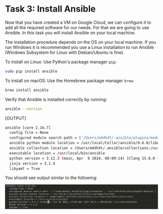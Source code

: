 # Task 3: Install Ansible

Now that you have created a VM on Google Cloud, we can configure it to add all the required software for our needs. For that we are going to use Ansible. In this task you will install Ansible on your local machine.

The installation procedure depends on the OS on your local machine. If you run Windows it is recommended you use a Linux installation to run Ansible (Windows Subsystem for Linux with Debian/Ubuntu is fine).

To install on Linux: Use Python's package manager `pip`:

```bash
sudo pip install ansible
```

To install on macOS: Use the Homebrew package manager `brew`:

```bash
brew install ansible
```

Verify that Ansible is installed correctly by running:

```bash
ansible --version
```

[OUTPUT]
```bash
ansible [core 2.16.7]
  config file = None
  configured module search path = ['/Users/m4dh4t/.ansible/plugins/modules', '/usr/share/ansible/plugins/modules']
  ansible python module location = /usr/local/Cellar/ansible/9.6.0/libexec/lib/python3.12/site-packages/ansible
  ansible collection location = /Users/m4dh4t/.ansible/collections:/usr/share/ansible/collections
  executable location = /usr/local/bin/ansible
  python version = 3.12.3 (main, Apr  9 2024, 08:09:14) [Clang 15.0.0 (clang-1500.3.9.4)] (/usr/local/Cellar/ansible/9.6.0/libexec/bin/python)
  jinja version = 3.1.4
  libyaml = True
```

You should see output similar to the following:

![Ansible Version](./img/ansibleVersion.png)